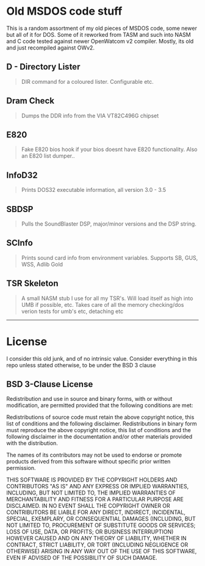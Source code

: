 # Old MSDOS code stuff
This is a random assortment of my old pieces of MSDOS code, some newer but all of it for DOS.
Some of it reworked from TASM and such into NASM and C code tested against newer OpenWatcom v2 compiler.
Mostly, its old and just recompiled against OWv2.

## D - Directory Lister
> DIR command for a coloured lister. Configurable etc.

## Dram Check
> Dumps the DDR info from the VIA VT82C496G chipset

## E820
> Fake E820 bios hook if your bios doesnt have E820 functionality.
> Also an E820 list dumper..

## InfoD32
> Prints DOS32 executable information, all version 3.0 - 3.5

## SBDSP
> Pulls the SoundBlaster DSP, major/minor versions and the DSP string.

## SCInfo
> Prints sound card info from environment variables.
> Supports SB, GUS, WSS, Adlib Gold

## TSR Skeleton
> A small NASM stub I use for all my TSR's. Will load itself as high into UMB if possible, etc. Takes care of all the memory checking/dos verion tests for umb's etc, detaching etc

---

# License
I consider this old junk, and of no intrinsic value.
Consider everything in this repo unless stated otherwise, to be under the BSD 3 clause

## BSD 3-Clause License
Redistribution and use in source and binary forms, with or without modification, are permitted provided that the following conditions are met:

Redistributions of source code must retain the above copyright notice, this list of conditions and the following disclaimer.
Redistributions in binary form must reproduce the above copyright notice, this list of conditions and the following disclaimer in the documentation and/or other materials provided with the distribution.

The names of its contributors may not be used to endorse or promote products derived from this software without specific prior written permission.

THIS SOFTWARE IS PROVIDED BY THE COPYRIGHT HOLDERS AND CONTRIBUTORS "AS IS" AND ANY EXPRESS OR IMPLIED WARRANTIES, INCLUDING, BUT NOT LIMITED TO, THE IMPLIED WARRANTIES OF MERCHANTABILITY AND FITNESS FOR A PARTICULAR PURPOSE ARE DISCLAIMED. IN NO EVENT SHALL THE COPYRIGHT OWNER OR CONTRIBUTORS BE LIABLE FOR ANY DIRECT, INDIRECT, INCIDENTAL, SPECIAL, EXEMPLARY, OR CONSEQUENTIAL DAMAGES (INCLUDING, BUT NOT LIMITED TO, PROCUREMENT OF SUBSTITUTE GOODS OR SERVICES; LOSS OF USE, DATA, OR PROFITS; OR BUSINESS INTERRUPTION) HOWEVER CAUSED AND ON ANY THEORY OF LIABILITY, WHETHER IN CONTRACT, STRICT LIABILITY, OR TORT (INCLUDING NEGLIGENCE OR OTHERWISE) ARISING IN ANY WAY OUT OF THE USE OF THIS SOFTWARE, EVEN IF ADVISED OF THE POSSIBILITY OF SUCH DAMAGE.

